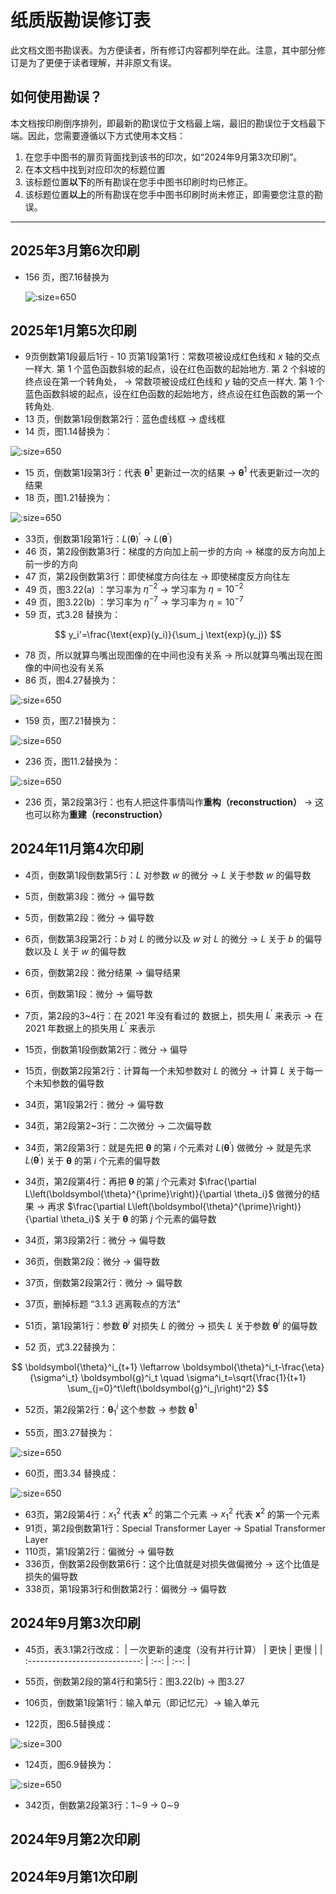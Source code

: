 # 纸质版勘误修订表

此文档文图书勘误表。为方便读者，所有修订内容都列举在此。注意，其中部分修订是为了更便于读者理解，并非原文有误。

## 如何使用勘误？
本文档按印刷倒序排列，即最新的勘误位于文档最上端，最旧的勘误位于文档最下端。因此，您需要遵循以下方式使用本文档：

1. 在您手中图书的扉页背面找到该书的印次，如“2024年9月第3次印刷”。
2. 在本文档中找到对应印次的标题位置
3. 该标题位置**以下**的所有勘误在您手中图书印刷时均已修正。
4. 该标题位置**以上**的所有勘误在您手中图书印刷时尚未修正，即需要您注意的勘误。

---

## 2025年3月第6次印刷

* 156 页，图7.16替换为

  ![](res/7-16.png ':size=650')

## 2025年1月第5次印刷

* 9页倒数第1段最后1行 - 10 页第1段第1行：常数项被设成红色线和 $x$ 轴的交点一样大. 第 1 个蓝色函数斜坡的起点，设在红色函数的起始地方. 第 2 个斜坡的终点设在第一个转角处， → 常数项被设成红色线和 $y$ 轴的交点一样大. 第 1 个蓝色函数斜坡的起点，设在红色函数的起始地方，终点设在红色函数的第一个转角处.
* 13 页，倒数第1段倒数第2行：蓝色虚线框 → 虚线框
* 14 页，图1.14替换为：

![](res/1-14.png ':size=650')

* 15 页，倒数第1段第3行：代表 $\boldsymbol{\theta}^1$ 更新过一次的结果 →  $\boldsymbol{\theta}^1$ 代表更新过一次的结果
* 18 页，图1.21替换为：

![](res/1-21.png ':size=650')

* 33页，倒数第1段第1行：$L(\boldsymbol{\theta})^{\prime}$ → $L(\boldsymbol{\theta}^{\prime})$
* 46 页，第2段倒数第3行：梯度的方向加上前一步的方向 → 梯度的反方向加上前一步的方向
* 47 页，第2段倒数第3行：即使梯度方向往左 → 即使梯度反方向往左
* 49 页，图3.22(a) ：学习率为 $\eta^{-2}$ →  学习率为 $\eta=10^{-2}$ 
* 49 页，图3.22(b) ：学习率为 $\eta^{-7}$ →  学习率为 $\eta=10^{-7}$ 
* 59 页，式3.28 替换为：

$$
y_i'=\frac{\text{exp}(y_i)}{\sum_j \text{exp}(y_j)}
$$



* 78 页，所以就算鸟嘴出现图像的在中间也没有关系 → 所以就算鸟嘴出现在图像的中间也没有关系
* 86 页，图4.27替换为：

![](res/4-27.png ':size=650')

* 159 页，图7.21替换为：

![](res/7-21.png ':size=650')

* 236 页，图11.2替换为：

![](res/11-2.png ':size=650')

* 236 页，第2段第3行：也有人把这件事情叫作**重构（reconstruction）** → 这也可以称为**重建（reconstruction）**

## 2024年11月第4次印刷

* 4页，倒数第1段倒数第5行：$L$ 对参数 $w$ 的微分 → $L$ 关于参数 $w$ 的偏导数
* 5页，倒数第3段：微分 → 偏导数
* 5页，倒数第2段：微分 → 偏导数
* 6页，倒数第3段第2行：$b$ 对 $L$ 的微分以及 $w$ 对 $L$ 的微分 → $L$ 关于 $b$ 的偏导数以及 $L$ 关于 $w$ 的偏导数 
* 6页，倒数第2段：微分结果 → 偏导结果
* 6页，倒数第1段：微分 → 偏导数
* 7页，第2段的3~4行：在 2021 年没有看过的 数据上，损失用 $L^{\prime}$ 来表示 → 在 2021 年数据上的损失用 $L^{\prime}$ 来表示
* 15页，倒数第1段倒数第2行：微分 → 偏导
* 15页，倒数第2段第2行：计算每一个未知参数对 $L$ 的微分 → 计算 $L$ 关于每一个未知参数的偏导数
* 34页，第1段第2行：微分 → 偏导数
* 34页，第2段第2~3行：二次微分 → 二次偏导数
* 34页，第2段第3行：就是先把 $\boldsymbol{\theta}$  的第 $i$  个元素对  $L\left(\boldsymbol{\theta}^{\prime}\right)$  做微分 → 就是先求 $L\left(\boldsymbol{\theta}^{\prime}\right)$  关于 $\boldsymbol{\theta}$  的第 $i$  个元素的偏导数  
* 34页，第2段第4行：再把 $\boldsymbol{\theta}$ 的第 $j$  个元素对  $\frac{\partial L\left(\boldsymbol{\theta}^{\prime}\right)}{\partial \theta_i}$ 做微分的结果 → 再求 $\frac{\partial L\left(\boldsymbol{\theta}^{\prime}\right)}{\partial \theta_i}$  关于 $\boldsymbol{\theta}$ 的第 $j$  个元素的偏导数
* 34页，第3段第2行：微分 → 偏导数
* 36页，倒数第2段：微分 → 偏导数
* 37页，倒数第2段第2行：微分 → 偏导数
* 37页，删掉标题 “3.1.3 逃离鞍点的方法”
* 51页，第1段第1行：参数 $\boldsymbol{\theta}^i$ 对损失 $L$ 的微分 → 损失 $L$ 关于参数 $\boldsymbol{\theta}^i$ 的偏导数

* 52 页，式3.22替换为：

$$
\boldsymbol{\theta}^i_{t+1} \leftarrow \boldsymbol{\theta}^i_t-\frac{\eta}{\sigma^i_t} \boldsymbol{g}^i_t \quad \sigma^i_t=\sqrt{\frac{1}{t+1} \sum_{j=0}^t\left(\boldsymbol{g}^i_j\right)^2}
$$

* 52页，第2段第2行：$\boldsymbol{\theta}_1^i$ 这个参数 → 参数 $\boldsymbol{\theta}^1$

* 55页，图3.27替换为：

![](res/3-27.png ':size=650')

* 60页，图3.34 替换成：

![](res/3-34.png ':size=650')

* 63页，第2段第4行：$x_1^2$ 代表 $\boldsymbol{x}^2$ 的第二个元素 → $x_1^2$ 代表 $\boldsymbol{x}^2$ 的第一个元素
* 91页，第2段倒数第1行：Special Transformer Layer → Spatial Transformer Layer
* 110页，第1段第2行：偏微分 → 偏导数
* 336页，倒数第2段倒数第6行：这个比值就是对损失做偏微分 → 这个比值是损失的偏导数
* 338页，第1段第3行和倒数第2行：偏微分 → 偏导数

## 2024年9月第3次印刷

* 45页，表3.1第2行改成：
| 一次更新的速度（没有并行计算） | 更快 | 更慢 |
| :----------------------------: | :--: | :--: |

* 55页，倒数第2段的第4行和第5行：图3.22(b) → 图3.27
* 106页，倒数第1段第1行：输入单元（即记忆元）→ 输入单元
* 122页，图6.5替换成：

![](res/6-5.png ':size=300')

* 124页，图6.9替换为：

![](res/6-9.png ':size=650')

* 342页，倒数第2段第3行：1$\sim$9 → 0$\sim$9

## 2024年9月第2次印刷

## 2024年9月第1次印刷

